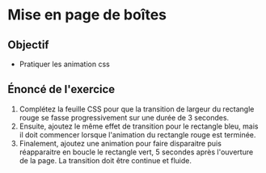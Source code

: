 # Mise en page de boîtes

## Objectif

- Pratiquer les animation css

## Énoncé de l'exercice

1. Complétez la feuille CSS pour que la transition de largeur du rectangle rouge se fasse progressivement sur une durée de 3 secondes.
2. Ensuite, ajoutez le même effet de transition pour le rectangle bleu, mais il doit commencer lorsque l'animation du rectangle rouge est terminée.
3. Finalement, ajoutez une animation pour faire disparaitre puis réapparaitre en boucle le rectangle vert, 5 secondes après l'ouverture de la page. La transition doit être continue et fluide.